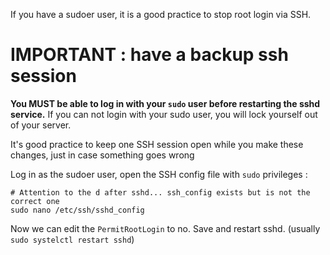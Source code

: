 If you have a sudoer user, it is a good practice to stop root login via SSH.

# IMPORTANT : have a backup ssh session
**You MUST be able to log in with your `sudo` user before restarting the sshd service.** If you can not login with your sudo user, you will lock yourself out of your server.

It's good practice to keep one SSH session open while you make these changes, just in case something goes wrong

Log in as the sudoer user, open the SSH config file with `sudo` privileges : 

```
# Attention to the d after sshd... ssh_config exists but is not the correct one
sudo nano /etc/ssh/sshd_config
```

Now we can edit the `PermitRootLogin` to no.
Save and restart sshd. (usually `sudo systelctl restart sshd`)